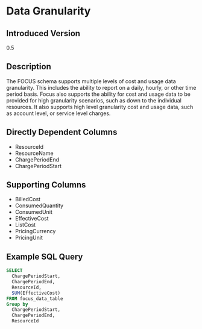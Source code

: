 # Data Granularity

## Introduced Version

0.5

## Description

The FOCUS schema supports multiple levels of cost and usage data granularity. This includes the ability to report on a daily, hourly, or other time period basis. Focus also supports the ability for cost and usage data to be provided for high granularity scenarios, such as down to the individual resources. It also supports high level granularity cost and usage data, such as account level, or service level charges. 

## Directly Dependent Columns

* ResourceId
* ResourceName
* ChargePeriodEnd
* ChargePeriodStart

## Supporting Columns

* BilledCost
* ConsumedQuantity
* ConsumedUnit
* EffectiveCost
* ListCost
* PricingCurrency
* PricingUnit

## Example SQL Query

```sql
SELECT
  ChargePeriodStart,
  ChargePeriodEnd,
  ResourceId,
  SUM(EffectiveCost)
FROM focus_data_table
Group by
  ChargePeriodStart,
  ChargePeriodEnd,
  ResourceId
```
